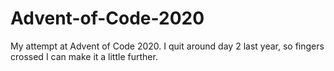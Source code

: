 # Advent-of-Code-2020

My attempt at Advent of Code 2020. I quit around day 2 last year, so fingers crossed I can make it a little further.
